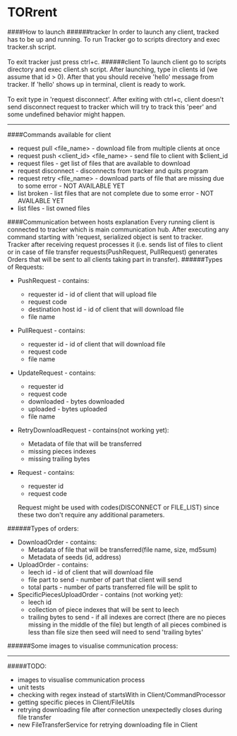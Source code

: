 TORrent
=== 
####How to launch
######tracker
In order to launch any client, tracked has to be up and running. 
To run Tracker go to scripts directory and exec tracker.sh script.</br><br>
To exit tracker just press ctrl+c.
######client
To launch client go to scripts directory and exec client.sh script.
After launching, type in clients id (we assume that id > 0). After that you
should receive 'hello' message from tracker. If 'hello' shows up in terminal,
client is ready to work.</br>
<br>
To exit type in 'request disconnect'. After exiting with ctrl+c, client doesn't 
send disconnect request to tracker which will try to track this 'peer' and some 
undefined behavior might happen.
___
####Commands available for client
* request pull <file_name> - download file from multiple clients at once
* request push <client_id> <file_name> - send file to client with $client_id
* request files - get list of files that are available to download
* request disconnect - disconnects from tracker and quits program
* request retry <file_name> - download parts of file that are missing due to some error - 
NOT AVAILABLE YET
* list broken - list files that are not complete due to some error - NOT AVAILABLE YET
* list files - list owned files

####Communication between hosts explanation
Every running client is connected to tracker which is main communication hub.
After executing any command starting with 'request, serialized object is sent to tracker.
<br> Tracker after receiving request processes it (i.e. sends list of files to client or in case
of file transfer requests(PushRequest, PullRequest) generates Orders that will be sent
to all clients taking part in transfer).
######Types of Requests:
* PushRequest - contains:
    * requester id - id of client that will upload file
    * request code
    * destination host id - id of client that will download file
    * file name
* PullRequest - contains:
    * requester id - id of client that will download file
    * request code
    * file name
* UpdateRequest - contains:
    * requester id
    * request code
    * downloaded - bytes downloaded
    * uploaded - bytes uploaded
    * file name
 * RetryDownloadRequest - contains(not working yet):
    * Metadata of file that will be transferred
    * missing pieces indexes
    * missing trailing bytes
 * Request - contains:
    * requester id
    * request code
    
    Request might be used with codes(DISCONNECT or FILE_LIST) 
    since these two don't require any additional parameters.
    
 ######Types of orders:
 * DownloadOrder - contains:
    * Metadata of file that will be transferred(file name, size, md5sum)
    * Metadata of seeds (id, address) 
 * UploadOrder - contains:
    * leech id - id of client that will download file
    * file part to send - number of part that client will send
    * total parts - number of parts transferred file will be split to
 * SpecificPiecesUploadOrder - contains (not working yet):
    * leech id
    * collection of piece indexes that will be sent to leech
    * trailing bytes to send - if all indexes are correct (there are 
    no pieces missing in the middle of the file) but length of all pieces combined is less than file size
    then seed will need to send 'trailing bytes' 
    
  ######Some images to visualise communication process:
   
___
#####TODO:
 * images to visualise communication process
 * unit tests
 * checking with regex instead of startsWith in Client/CommandProcessor
 * getting specific pieces in Client/FileUtils
 * retrying downloading file after connection unexpectedly closes during file transfer
 * new FileTransferService for retrying downloading file in Client